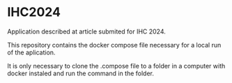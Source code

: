 # IHC2024
Application described at article submited for IHC 2024.

This repository contains the docker compose file necessary for a local run of the aplication.

It is only necessary to clone the .compose file to a folder in a computer with docker instaled and run the command <docker-compose up> in the folder.


